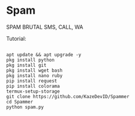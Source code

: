 # Spam
SPAM BRUTAL SMS, CALL, WA

Tutorial:
<pre><code>
apt update && apt upgrade -y
pkg install python
pkg install git
pkg install wget bash
pkg install nano ruby
pip install request
pip install colorama
termux-setup-storage
git clone https://github.com/KazeDevID/Spammer
cd Spammer
python spam.py
</code></pre>
